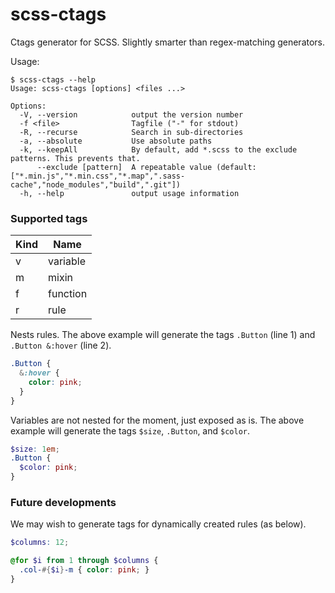 
# scss-ctags

Ctags generator for SCSS. Slightly smarter than regex-matching generators.

Usage:
```
$ scss-ctags --help
Usage: scss-ctags [options] <files ...>

Options:
  -V, --version            output the version number
  -f <file>                Tagfile ("-" for stdout)
  -R, --recurse            Search in sub-directories
  -a, --absolute           Use absolute paths
  -k, --keepAll            By default, add *.scss to the exclude patterns. This prevents that.
      --exclude [pattern]  A repeatable value (default: ["*.min.js","*.min.css","*.map",".sass-cache","node_modules","build",".git"])
  -h, --help               output usage information
```

### Supported tags

| Kind | Name |
|---|---|
| v | variable |
| m | mixin |
| f | function |
| r | rule |

Nests rules. The above example will generate the tags `.Button` (line 1) and `.Button &:hover` (line 2).

```scss
.Button {
  &:hover {
    color: pink;
  }
}
```

Variables are not nested for the moment, just exposed as is.
The above example will generate the tags `$size`, `.Button`, and `$color`.
```scss
$size: 1em;
.Button {
  $color: pink;
}
```

### Future developments

We may wish to generate tags for dynamically created rules (as below).

```scss
$columns: 12;

@for $i from 1 through $columns {
  .col-#{$i}-m { color: pink; }
}
```
